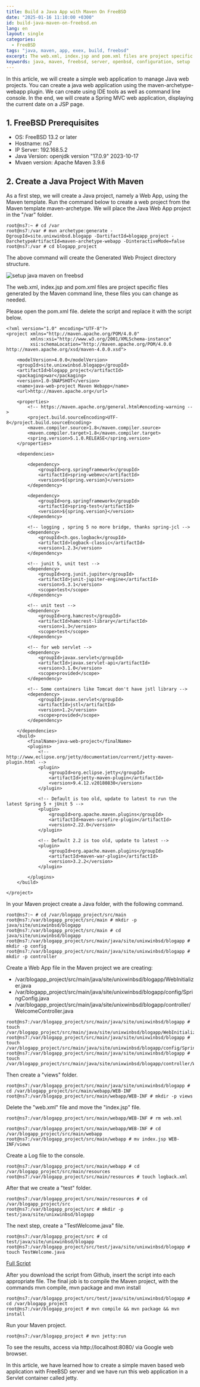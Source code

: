 ```yaml
---
title: Build a Java App with Maven On FreeBSD
date: "2025-01-16 11:10:00 +0300"
id: build-java-maven-on-freebsd.en
lang: en
layout: single
categories:
  - FreeBSD
tags: "java, maven, app, exex, build, freebsd"
excerpt: The web.xml, index.jsp and pom.xml files are project specific files generated by the Maven command line, these files you can change as needed.
keywords: java, maven, freebsd, server, openbsd, configuration, setup
---
```


In this article, we will create a simple web application to manage Java web projects. You can create a java web application using the maven-archetype-webapp plugin. We can create using IDE tools as well as command line console. In the end, we will create a Spring MVC web application, displaying the current date on a JSP page.


## 1. FreeBSD Prerequisites
- OS: FreeBSD 13.2 or later
- Hostname: ns7
- IP Server: 192.168.5.2
- Java Version: openjdk version "17.0.9" 2023-10-17
- Mvaen version: Apache Maven 3.9.6


## 2. Create a Java Project With Maven

As a first step, we will create a Java project, namely a Web App, using the Maven template. Run the command below to create a web project from the Maven template maven-archetype. We will place the Java Web App project in the "/var" folder.

```
root@ns7:~ # cd /var
root@ns7:/var # mvn archetype:generate -DgroupId=site.unixwinbsd.blogapp -DartifactId=blogapp_project -DarchetypeArtifactId=maven-archetype-webapp -DinteractiveMode=false
root@ns7:/var # cd blogapp_project
```

The above command will create the Generated Web Project directory structure.

![setup java maven on freebsd](/img/java_maven_on_freebsd.jpg)

The web.xml, index.jsp and pom.xml files are project specific files generated by the Maven command line, these files you can change as needed.

Please open the pom.xml file. delete the script and replace it with the script below.

```
<?xml version="1.0" encoding="UTF-8"?>
<project xmlns="http://maven.apache.org/POM/4.0.0"
         xmlns:xsi="http://www.w3.org/2001/XMLSchema-instance"
         xsi:schemaLocation="http://maven.apache.org/POM/4.0.0 http://maven.apache.org/xsd/maven-4.0.0.xsd">

    <modelVersion>4.0.0</modelVersion>
    <groupId>site.unixwinbsd.blogapp</groupId>
    <artifactId>blogapp_project</artifactId>
    <packaging>war</packaging>
    <version>1.0-SNAPSHOT</version>
    <name>java-web-project Maven Webapp</name>
    <url>http://maven.apache.org</url>

    <properties>
        <!-- https://maven.apache.org/general.html#encoding-warning -->
        <project.build.sourceEncoding>UTF-8</project.build.sourceEncoding>
        <maven.compiler.source>1.8</maven.compiler.source>
        <maven.compiler.target>1.8</maven.compiler.target>
        <spring.version>5.1.0.RELEASE</spring.version>
    </properties>

    <dependencies>

        <dependency>
            <groupId>org.springframework</groupId>
            <artifactId>spring-webmvc</artifactId>
            <version>${spring.version}</version>
        </dependency>

        <dependency>
            <groupId>org.springframework</groupId>
            <artifactId>spring-test</artifactId>
            <version>${spring.version}</version>
        </dependency>

        <!-- logging , spring 5 no more bridge, thanks spring-jcl -->
        <dependency>
            <groupId>ch.qos.logback</groupId>
            <artifactId>logback-classic</artifactId>
            <version>1.2.3</version>
        </dependency>

        <!-- junit 5, unit test -->
        <dependency>
            <groupId>org.junit.jupiter</groupId>
            <artifactId>junit-jupiter-engine</artifactId>
            <version>5.3.1</version>
            <scope>test</scope>
        </dependency>

        <!-- unit test -->
        <dependency>
            <groupId>org.hamcrest</groupId>
            <artifactId>hamcrest-library</artifactId>
            <version>1.3</version>
            <scope>test</scope>
        </dependency>

        <!-- for web servlet -->
        <dependency>
            <groupId>javax.servlet</groupId>
            <artifactId>javax.servlet-api</artifactId>
            <version>3.1.0</version>
            <scope>provided</scope>
        </dependency>

        <!-- Some containers like Tomcat don't have jstl library -->
        <dependency>
            <groupId>javax.servlet</groupId>
            <artifactId>jstl</artifactId>
            <version>1.2</version>
            <scope>provided</scope>
        </dependency>

    </dependencies>
    <build>
        <finalName>java-web-project</finalName>
        <plugins>
            <!-- http://www.eclipse.org/jetty/documentation/current/jetty-maven-plugin.html -->
            <plugin>
                <groupId>org.eclipse.jetty</groupId>
                <artifactId>jetty-maven-plugin</artifactId>
                <version>9.4.12.v20180830</version>
            </plugin>

            <!-- Default is too old, update to latest to run the latest Spring 5 + jUnit 5 -->
            <plugin>
                <groupId>org.apache.maven.plugins</groupId>
                <artifactId>maven-surefire-plugin</artifactId>
                <version>2.22.0</version>
            </plugin>

            <!-- Default 2.2 is too old, update to latest -->
            <plugin>
                <groupId>org.apache.maven.plugins</groupId>
                <artifactId>maven-war-plugin</artifactId>
                <version>3.2.2</version>
            </plugin>

        </plugins>
    </build>

</project>
```

In your Maven project create a Java folder, with the following command.

```
root@ns7:~ # cd /var/blogapp_project/src/main
root@ns7:/var/blogapp_project/src/main # mkdir -p java/site/unixwinbsd/blogapp
root@ns7:/var/blogapp_project/src/main # cd java/site/unixwinbsd/blogapp
root@ns7:/var/blogapp_project/src/main/java/site/unixwinbsd/blogapp # mkdir -p config
root@ns7:/var/blogapp_project/src/main/java/site/unixwinbsd/blogapp # mkdir -p controller
```

Create a Web App file in the Maven project we are creating:
- /var/blogapp_project/src/main/java/site/unixwinbsd/blogapp/WebInitializer.java
- /var/blogapp_project/src/main/java/site/unixwinbsd/blogapp/config/SpringConfig.java
- /var/blogapp_project/src/main/java/site/unixwinbsd/blogapp/controller/WelcomeController.java

```
root@ns7:/var/blogapp_project/src/main/java/site/unixwinbsd/blogapp # touch /var/blogapp_project/src/main/java/site/unixwinbsd/blogapp/WebInitializer.java
root@ns7:/var/blogapp_project/src/main/java/site/unixwinbsd/blogapp # touch /var/blogapp_project/src/main/java/site/unixwinbsd/blogapp/config/SpringConfig.java
root@ns7:/var/blogapp_project/src/main/java/site/unixwinbsd/blogapp # touch /var/blogapp_project/src/main/java/site/unixwinbsd/blogapp/controller/WelcomeController.java
```

Then create a "views" folder.

```
root@ns7:/var/blogapp_project/src/main/java/site/unixwinbsd/blogapp # cd /var/blogapp_project/src/main/webapp/WEB-INF
root@ns7:/var/blogapp_project/src/main/webapp/WEB-INF # mkdir -p views
```

Delete the "web.xml" file and move the "index.jsp" file.

```
root@ns7:/var/blogapp_project/src/main/webapp/WEB-INF # rm web.xml
```

```
root@ns7:/var/blogapp_project/src/main/webapp/WEB-INF # cd /var/blogapp_project/src/main/webapp
root@ns7:/var/blogapp_project/src/main/webapp # mv index.jsp WEB-INF/views
```

Create a Log file to the console.

```
root@ns7:/var/blogapp_project/src/main/webapp # cd /var/blogapp_project/src/main/resources
root@ns7:/var/blogapp_project/src/main/resources # touch logback.xml
```

After that we create a "test" folder.

```
root@ns7:/var/blogapp_project/src/main/resources # cd /var/blogapp_project/src
root@ns7:/var/blogapp_project/src # mkdir -p test/java/site/unixwinbsd/blogapp
```

The next step, create a "TestWelcome.java" file.
```
root@ns7:/var/blogapp_project/src # cd test/java/site/unixwinbsd/blogapp
root@ns7:/var/blogapp_project/src/test/java/site/unixwinbsd/blogapp # touch TestWelcome.java
```

[Full Script](https://github.com/unixwinbsd/blogapp_project/tree/main)

After you download the script from Github, insert the script into each appropriate file. The final job is to compile the Maven project, with the commands mvn compile, mvn package and mvn install

```
root@ns7:/var/blogapp_project/src/test/java/site/unixwinbsd/blogapp # cd /var/blogapp_project
root@ns7:/var/blogapp_project # mvn compile && mvn package && mvn install
```

Run your Maven project.

```
root@ns7:/var/blogapp_project # mvn jetty:run
```

To see the results, access via http://localhost:8080/ via Google web browser.

In this article, we have learned how to create a simple maven based web application with FreeBSD server and we have run this web application in a Servlet container called jetty.
